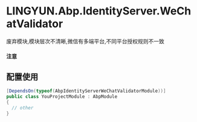 # LINGYUN.Abp.IdentityServer.WeChatValidator

废弃模块,模块层次不清晰,微信有多端平台,不同平台授权规则不一致

#### 注意



## 配置使用


```csharp
[DependsOn(typeof(AbpIdentityServerWeChatValidatorModule))]
public class YouProjectModule : AbpModule
{
  // other
}
